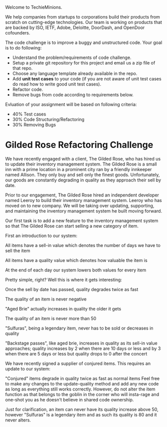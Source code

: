 

Welcome to TechieMinions.

We help companies from startups to corporations build their products from scratch on cutting-edge technologies. Our team is working on products that are backed by ISO, IETF, Adobe, Deloitte, DoorDash, and OpenDoor cofounders.

The code challenge is to improve a buggy and unstructured code.
Your goal is to do following:
- Understand the problem/requirements of code challenge.
- Setup a private git repository for this project and email us a zip file of that repo.
- Choose any language template already available in the repo.
- Add **unit test cases** to your code (if you are not aware of unit test cases do read how to write good unit test cases).
- Refactor code.
- Remove bugs from code according to requirements below.

Evluation of your assignment will be based on following criteria:
- 40% Test cases
- 30% Code Structuring/Refactoring
- 30% Removing Bugs

# Gilded Rose Refactoring Challenge
We have recently engaged with a client, The Gilded Rose, who has hired us to update their inventory management system. The Gilded Rose is a small inn with a prime location in a prominent city ran by a friendly innkeeper named Allison. They only buy and sell only the finest goods. Unfortunately, our goods are constantly degrading in quality as they approach their sell by date.

Prior to our engagement, The Gilded Rose hired an independent developer named Leeroy to build their inventory management system. Leeroy who has moved on to new company. We will be taking over updating, supporting, and maintaining the inventory management system he built moving forward.

Our first task is to add a new feature to the inventory management system so that The Gilded Rose can start selling a new category of item.

First an introduction to our system:

All items have a sell-in value which denotes the number of days we have to sell the item

All items have a quality value which denotes how valuable the item is

At the end of each day our system lowers both values for every item

Pretty simple, right? Well this is where it gets interesting:

Once the sell by date has passed, quality degrades twice as fast

The quality of an item is never negative

"Aged Brie" actually increases in quality the older it gets

The quality of an item is never more than 50

"Sulfuras", being a legendary item, never has to be sold or decreases in quality

"Backstage passes", like aged brie, increases in quality as its sell-in value approaches; quality increases by 2 when there are 10 days or less and by 3 when there are 5 days or less but quality drops to 0 after the concert

We have recently signed a supplier of conjured items. This requires an update to our system:

"Conjured" items degrade in quality twice as fast as normal items
Feel free to make any changes to the update-quality method and add any new code as long as everything still works correctly. However, do not alter the item function as that belongs to the goblin in the corner who will insta-rage and one-shot you as he doesn't believe in shared code ownership.

Just for clarification, an item can never have its quality increase above 50, however "Sulfuras" is a legendary item and as such its quality is 80 and it never alters.
